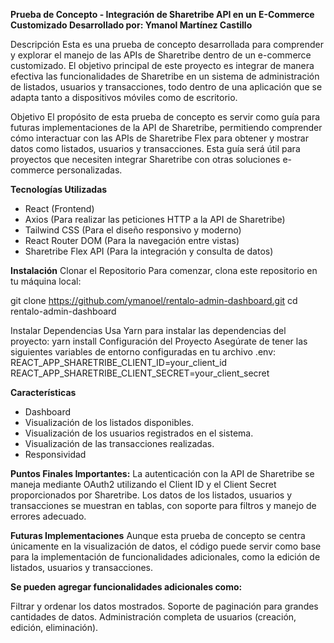 **Prueba de Concepto - Integración de Sharetribe API en un E-Commerce Customizado
Desarrollado por: Ymanol Martínez Castillo**

Descripción
Esta es una prueba de concepto desarrollada para comprender y explorar el manejo de las APIs de Sharetribe dentro de un e-commerce customizado. El objetivo principal de este proyecto es integrar de manera efectiva las funcionalidades de Sharetribe en un sistema de administración de listados, usuarios y transacciones, todo dentro de una aplicación que se adapta tanto a dispositivos móviles como de escritorio.

Objetivo
El propósito de esta prueba de concepto es servir como guía para futuras implementaciones de la API de Sharetribe, permitiendo comprender cómo interactuar con las APIs de Sharetribe Flex para obtener y mostrar datos como listados, usuarios y transacciones. Esta guía será útil para proyectos que necesiten integrar Sharetribe con otras soluciones e-commerce personalizadas.

**Tecnologías Utilizadas**
* React (Frontend)
* Axios (Para realizar las peticiones HTTP a la API de Sharetribe)
* Tailwind CSS (Para el diseño responsivo y moderno)
* React Router DOM (Para la navegación entre vistas)
* Sharetribe Flex API (Para la integración y consulta de datos)

**Instalación**
Clonar el Repositorio
Para comenzar, clona este repositorio en tu máquina local:

git clone https://github.com/ymanoel/rentalo-admin-dashboard.git
cd rentalo-admin-dashboard

Instalar Dependencias
Usa Yarn para instalar las dependencias del proyecto:
yarn install
Configuración del Proyecto
Asegúrate de tener las siguientes variables de entorno configuradas en tu archivo .env:
REACT_APP_SHARETRIBE_CLIENT_ID=your_client_id
REACT_APP_SHARETRIBE_CLIENT_SECRET=your_client_secret

**Características**
* Dashboard
* Visualización de los listados disponibles.
* Visualización de los usuarios registrados en el sistema.
* Visualización de las transacciones realizadas.
* Responsividad

**Puntos Finales Importantes:**
La autenticación con la API de Sharetribe se maneja mediante OAuth2 utilizando el Client ID y el Client Secret proporcionados por Sharetribe.
Los datos de los listados, usuarios y transacciones se muestran en tablas, con soporte para filtros y manejo de errores adecuado.

**Futuras Implementaciones**
Aunque esta prueba de concepto se centra únicamente en la visualización de datos, el código puede servir como base para la implementación de funcionalidades adicionales, como la edición de listados, usuarios y transacciones.

**Se pueden agregar funcionalidades adicionales como:**

Filtrar y ordenar los datos mostrados.
Soporte de paginación para grandes cantidades de datos.
Administración completa de usuarios (creación, edición, eliminación).
